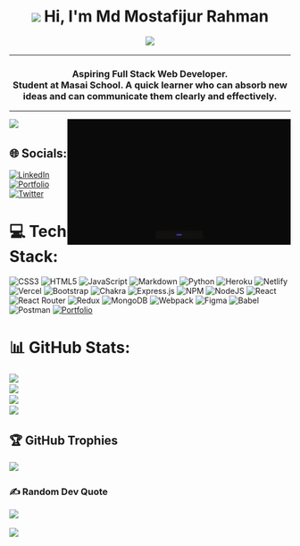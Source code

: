 <h1 align="center"><img src="https://media.giphy.com/media/hvRJCLFzcasrR4ia7z/giphy.gif" width="35"> Hi, I'm Md Mostafijur Rahman</h1>

<div align="center">
<a href="#" align="center">
<img src="https://readme-typing-svg.herokuapp.com?color=FFF&center=true&lines=1400%2B+Hours+of+Coding+Experience;Data+Structure+Algorithm;4+Group+Projects;2+Individual+Projects;Several+Mini+Projects;MERN+Stack;Full+Stack+Web+Developer"></img>
</a>
</div>

---

<h3 align="center">Aspiring Full Stack Web Developer. <br />Student at Masai School. A quick learner who can absorb new ideas and can communicate them clearly and effectively.</h3>

---

<img src="https://raw.githubusercontent.com/iammostak/iammostak.github.io/main/src/assets/coder-dark.gif" width="400" align="right" />

[![](https://visitcount.itsvg.in/api?id=iammostak&icon=0&color=0)](https://visitcount.itsvg.in)

## 🌐 Socials:
[![LinkedIn](https://img.shields.io/badge/LinkedIn-%230077B5.svg?logo=linkedin&logoColor=white)](https://linkedin.com/in/iammostak)
[![Portfolio](https://img.shields.io/badge/Portfolio-%23000000.svg?logo=firefox&logoColor=#FF7139)](https://iammostak.github.io/)
[![Twitter](https://img.shields.io/badge/Twitter-%231DA1F2.svg?logo=Twitter&logoColor=white)](https://twitter.com/iammostak) 

# 💻 Tech Stack:
![CSS3](https://img.shields.io/badge/css3-%231572B6.svg?style=for-the-badge&logo=css3&logoColor=white) ![HTML5](https://img.shields.io/badge/html5-%23E34F26.svg?style=for-the-badge&logo=html5&logoColor=white) ![JavaScript](https://img.shields.io/badge/javascript-%23323330.svg?style=for-the-badge&logo=javascript&logoColor=%23F7DF1E) ![Markdown](https://img.shields.io/badge/markdown-%23000000.svg?style=for-the-badge&logo=markdown&logoColor=white) ![Python](https://img.shields.io/badge/python-3670A0?style=for-the-badge&logo=python&logoColor=ffdd54) ![Heroku](https://img.shields.io/badge/heroku-%23430098.svg?style=for-the-badge&logo=heroku&logoColor=white) ![Netlify](https://img.shields.io/badge/netlify-%23000000.svg?style=for-the-badge&logo=netlify&logoColor=#00C7B7) ![Vercel](https://img.shields.io/badge/vercel-%23000000.svg?style=for-the-badge&logo=vercel&logoColor=white) ![Bootstrap](https://img.shields.io/badge/bootstrap-%23563D7C.svg?style=for-the-badge&logo=bootstrap&logoColor=white) ![Chakra](https://img.shields.io/badge/chakra-%234ED1C5.svg?style=for-the-badge&logo=chakraui&logoColor=white) ![Express.js](https://img.shields.io/badge/express.js-%23404d59.svg?style=for-the-badge&logo=express&logoColor=%2361DAFB) ![NPM](https://img.shields.io/badge/NPM-%23000000.svg?style=for-the-badge&logo=npm&logoColor=white) ![NodeJS](https://img.shields.io/badge/node.js-6DA55F?style=for-the-badge&logo=node.js&logoColor=white) ![React](https://img.shields.io/badge/react-%2320232a.svg?style=for-the-badge&logo=react&logoColor=%2361DAFB) ![React Router](https://img.shields.io/badge/React_Router-CA4245?style=for-the-badge&logo=react-router&logoColor=white) ![Redux](https://img.shields.io/badge/redux-%23593d88.svg?style=for-the-badge&logo=redux&logoColor=white) ![MongoDB](https://img.shields.io/badge/MongoDB-%234ea94b.svg?style=for-the-badge&logo=mongodb&logoColor=white) ![Webpack](https://img.shields.io/badge/webpack-%238DD6F9.svg?style=for-the-badge&logo=webpack&logoColor=black) 	![Figma](https://img.shields.io/badge/figma-%23F24E1E.svg?style=for-the-badge&logo=figma&logoColor=white) ![Babel](https://img.shields.io/badge/Babel-F9DC3e?style=for-the-badge&logo=babel&logoColor=black) ![Postman](https://img.shields.io/badge/Postman-FF6C37?style=for-the-badge&logo=postman&logoColor=white) [![Portfolio](https://img.shields.io/badge/Portfolio-%23000000.svg?style=for-the-badge&logo=firefox&logoColor=#FF7139)](https://iammostak.github.io/)

# 📊 GitHub Stats:
![](https://github-readme-stats.vercel.app/api/top-langs/?username=iammostak&theme=radical&hide_border=false&include_all_commits=false&count_private=false&layout=compact)<br/>
![](https://github-readme-stats.vercel.app/api?username=iammostak&theme=radical&hide_border=false&include_all_commits=false&count_private=false)<br/>
![](https://github-readme-streak-stats.herokuapp.com/?user=iammostak&theme=radical&hide_border=false)<br />
[![](https://activity-graph.herokuapp.com/graph?username=iammostak&theme=react-dark)](https://github.com/iammostak/github-readme-activity-graph)

## 🏆 GitHub Trophies
![](https://github-profile-trophy.vercel.app/?username=iammostak&theme=radical&no-frame=false&no-bg=false&margin-w=4)

### ✍️ Random Dev Quote
![](https://quotes-github-readme.vercel.app/api?type=horizontal&theme=radical)

![](https://raw.githubusercontent.com/Trilokia/Trilokia/379277808c61ef204768a61bbc5d25bc7798ccf1/bottom_header.svg)
